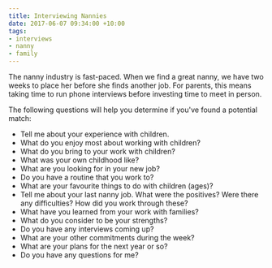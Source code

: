 ```yaml
---
title: Interviewing Nannies
date: 2017-06-07 09:34:00 +10:00
tags:
- interviews
- nanny
- family
---
```


The nanny industry is fast-paced. When we find a great nanny, we have two weeks to place her before she finds another job. For parents, this means taking time to run phone interviews before investing time to meet in person. 

The following questions will help you determine if you've found a potential match: 

* Tell me about your experience with children. 
* What do you enjoy most about working with children? 
* What do you bring to your work with children?
* What was your own childhood like? 
* What are you looking for in your new job? 
* Do you have a routine that you work to? 
* What are your favourite things to do with children (ages)? 
* Tell me about your last nanny job. What were the positives? Were there any difficulties? How did you work through these? 
* What have you learned from your work with families? 
* What do you consider to be your strengths? 
* Do you have any interviews coming up? 
* What are your other commitments during the week?
* What are your plans for the next year or so? 
* Do you have any questions for me? 
